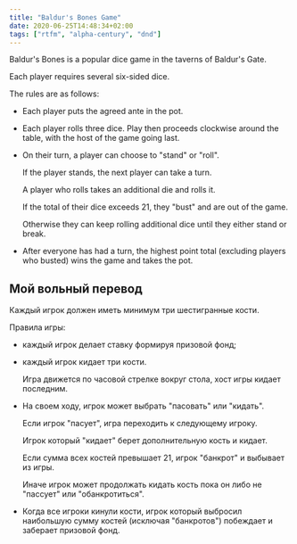 ```yaml
---
title: "Baldur's Bones Game"
date: 2020-06-25T14:48:34+02:00
tags: ["rtfm", "alpha-century", "dnd"]
---
```


Baldur's Bones is a popular dice game in the taverns of Baldur's Gate. 

Each player requires several six-sided dice. 

The rules are as follows:

 * Each player puts the agreed ante in the pot.
 * Each player rolls three dice. Play then proceeds clockwise around the table, with the host of the game going last.
 * On their turn, a player can choose to "stand" or "roll".
   
   If the player stands, the next player can take a turn. 
   
   A player who rolls takes an additional die and rolls it. 
   
   If the total of their dice exceeds 21, they "bust" and are out of the game. 
   
   Otherwise they can keep rolling additional dice until they either stand or break.
 * After everyone has had a turn, the highest point total (excluding players who busted) wins the game and takes the pot.

## Мой вольный перевод

Каждый игрок должен иметь минимум три шестигранные кости.

Правила игры:

 * каждый игрок делает ставку формируя призовой фонд;
 * каждый игрок кидает три кости. 
   
   Игра движется по часовой стрелке вокруг стола, хост игры кидает последним.
   
 * На своем ходу, игрок может выбрать "пасовать" или "кидать". 
   
   Если игрок "пасует", игра переходить к следующему игроку. 
   
   Игрок который "кидает" берет дополнительную кость и кидает. 
   
   Если сумма всех костей превышает 21, игрок "банкрот" и выбывает из игры. 
   
   Иначе игрок может продолжать кидать кость пока он либо не "пассует" или "обанкротиться".

 * Когда все игроки кинули кости, игрок который выбросил наибольшую сумму костей (исключая "банкротов") побеждает и заберает призовой фонд.
